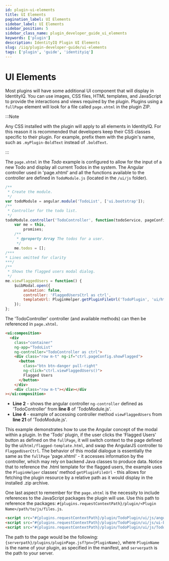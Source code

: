 ```yaml
---
id: plugin-ui-elements
title: UI Elements
pagination_label: UI Elements
sidebar_label: UI Elements
sidebar_position: 5
sidebar_class_name: plugin_developer_guide_ui_elements
keywords: ['plugin']
description: IdentityIQ Plugin UI Elements
slug: /iiq/plugin-developer-guide/ui-elements
tags: ['plugin', 'guide', 'identityiq']
---
```


# UI Elements

Most plugins will have some additional UI component that will display in IdentityIQ. You can use images, CSS files, HTML templates, and JavaScript to provide the interactions and views required by the plugin. Plugins using a `fullPage` element will look for a file called `page.xhtml` in the plugin ZIP.

:::Note

Any CSS installed with the plugin will apply to all elements in IdentityIQ. For this reason it is recommended that developers keep their CSS classes specific to their plugin. For example, prefix them with the plugin's name, such as `.myPlugin-BoldText` instead of `.boldText`.

:::

The `page.xhtml` in the _Todo_ example is configured to allow for the input of a new Todo and display all current Todos in the system. The Angular controller used in 'page.xhtml' and all the functions available to the controller are defined in `TodoModule.js` (located in the `/ui/js` folder).

```javascript
/**
 * Create the module.
 */
var todoModule = angular.module('TodoList', ['ui.bootstrap']);
/**
 * Controller for the todo list.
 */
todoModule.controller('TodoController', function(todoService, pageConfigService, $q, $uibModal) {
    var me = this,
        promises;
    /**
     * @property Array The todos for a user.
     */
    me.todos = [];
/***
* Lines omitted for clarity
***/
/**
 * Shows the flagged users modal dialog.
 */
me.viewFlaggedUsers = function() {
    $uibModal.open({
        animation: false,
        controller: 'FlaggedUsersCtrl as ctrl',
        templateUrl: PluginHelper.getPluginFileUrl('TodoPlugin', 'ui/html/flagged-template.html')
    });
};
```

The 'TodoController' controller (and available methods) can then be referenced in `page.xhtml`.

```html
<ui:composition>
  <div
    class="container"
    ng-app="TodoList"
    ng-controller="TodoController as ctrl">
    <div class="row m-t" ng-if="ctrl.pageConfig.showFlagged">
      <button
        class="btn btn-danger pull-right"
        ng-click="ctrl.viewFlaggedUsers()">
        Flagged Users
      </button>
    </div>
    <div class="row m-t"></div></div
></ui:composition>
```

- **Line 2** - shows the angular controller `ng-controller` defined as 'TodoController' from **line 8** of 'TodoModule.js'.
- **Line 4** - example of accessing controller method `viewFlaggedUsers` from **line 21** of 'TodoModule.js'.

This example demonstrates how to use the Angular concept of the modal within a plugin. In the 'Todo' plugin, if the user clicks the 'Flagged Users' button as defined on the `fullPage`, it will switch context to the page defined by the ui/`html/flagged-template.html`, and swap the AngularJS controller to `FlaggedUserCtrl`. The behavior of this modal dialogue is essentially the same as the `fullPage` 'page.xhtml' - it accesses information by the controller, which may rely on backend Java classes to produce data. Notice that to reference the .html template for the flagged users, the example uses the `PluginHelper` classes' method `getPluginFileUrl` - this allows for fetching the plugin resource by a relative path as it would display in the installed .zip archive.

One last aspect to remember for the `page.xhtml` is the necessity to include references to the JavaScript packages the plugin will use. Use this path to reference the packages: `#{plugins.requestContextPath}/plugin/<Plugin Name>/path/to/js/files.js`.

```html
<script src="#{plugins.requestContextPath}/plugin/TodoPlugin/ui/js/angular.min.js"></script>
<script src="#{plugins.requestContextPath}/plugin/TodoPlugin/ui/js/ui-bootstrap.min.js"></script>
<script src="#{plugins.requestContextPath}/plugin/TodoPlugin/ui/js/TodoModule.js"></script>
```

The path to the page would be the following: `{serverpath}/plugins/pluginPage.jsf?pn={PluginName}`, where `PluginName` is the name of your plugin, as specified in the manifest, and `serverpath` is the path to your server.
